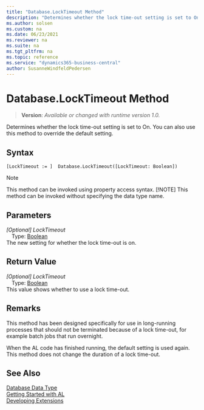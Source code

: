```yaml
---
title: "Database.LockTimeout Method"
description: "Determines whether the lock time-out setting is set to On."
ms.author: solsen
ms.custom: na
ms.date: 06/23/2021
ms.reviewer: na
ms.suite: na
ms.tgt_pltfrm: na
ms.topic: reference
ms.service: "dynamics365-business-central"
author: SusanneWindfeldPedersen
---
```

[//]: # (START>DO_NOT_EDIT)
[//]: # (IMPORTANT:Do not edit any of the content between here and the END>DO_NOT_EDIT.)
[//]: # (Any modifications should be made in the .xml files in the ModernDev repo.)
# Database.LockTimeout Method
> **Version**: _Available or changed with runtime version 1.0._

Determines whether the lock time-out setting is set to On. You can also use this method to override the default setting.


## Syntax
```AL
[LockTimeout := ]  Database.LockTimeout([LockTimeout: Boolean])
```
> [!NOTE]
> This method can be invoked using property access syntax.
> [!NOTE]
> This method can be invoked without specifying the data type name.
## Parameters
*[Optional] LockTimeout*  
&emsp;Type: [Boolean](../boolean/boolean-data-type.md)  
The new setting for whether the lock time-out is on.  


## Return Value
*[Optional] LockTimeout*  
&emsp;Type: [Boolean](../boolean/boolean-data-type.md)  
This value shows whether to use a lock time-out.


[//]: # (IMPORTANT: END>DO_NOT_EDIT)

## Remarks

This method has been designed specifically for use in long-running processes that should not be terminated because of a lock time-out, for example batch jobs that run overnight.  

When the AL code has finished running, the default setting is used again. This method does not change the duration of a lock time-out.  

## See Also

[Database Data Type](database-data-type.md)  
[Getting Started with AL](../../devenv-get-started.md)  
[Developing Extensions](../../devenv-dev-overview.md)